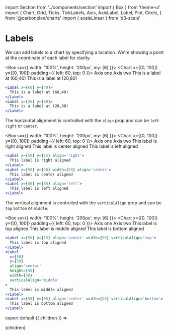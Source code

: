 import Section from '../components/section'
import { Box } from 'theme-ui'
import {
  Chart,
  Grid,
  Ticks,
  TickLabels,
  Axis,
  AxisLabel,
  Label,
  Plot,
  Circle,
} from '@carbonplan/charts'
import { scaleLinear } from 'd3-scale'

# Labels

We can add labels to a chart by specifying a location. We're showing a point at the coordinate of each label for clarity.

<Box sx={{ width: '100%', height: '200px', my: [6] }}>
  <Chart x={[0, 100]} y={[0, 100]} padding={{ left: 60, top: 0 }}>
    <Grid vertical horizontal />
    <Ticks left bottom />
    <TickLabels left bottom />
    <AxisLabel left>Axis one</AxisLabel>
    <AxisLabel bottom>Axis two</AxisLabel>
    <Label x={60} y={40}>
      This is a label at (60,40)
    </Label>
    <Label x={20} y={80}>
      This is a label at (20,80)
    </Label>
    <Plot>
      <Circle x={20} y={80} size={5} />
      <Circle x={60} y={40} size={5} />
    </Plot>
  </Chart>
</Box>

```jsx
<Label x={60} y={40}>
  This is a label at (60,40)
</Label>
<Label x={20} y={80}>
  This is a label at (20,80)
</Label>
```

The horizontal alignment is controlled with the `align` prop and can be `left` `right` or `center`.

<Box sx={{ width: '100%', height: '200px', my: [6] }}>
  <Chart x={[0, 100]} y={[0, 100]} padding={{ left: 60, top: 0 }}>
    <Grid vertical horizontal />
    <Ticks left bottom />
    <TickLabels left bottom />
    <AxisLabel left>Axis one</AxisLabel>
    <AxisLabel bottom>Axis two</AxisLabel>
    <Label x={50} y={15} align='right'>
      This label is right aligned
    </Label>
    <Label x={50} y={50} width={50} align='center'>
      This label is center aligned
    </Label>
    <Label x={50} y={85} align='left'>
      This label is left aligned
    </Label>
    <Plot>
      <Circle x={50} y={15} size={5} />
      <Circle x={50} y={50} size={5} />
      <Circle x={50} y={85} size={5} />
    </Plot>
  </Chart>
</Box>

```jsx
<Label x={50} y={15} align='right'>
  This label is right aligned
</Label>
<Label x={50} y={50} width={50} align='center'>
  This label is center aligned
</Label>
<Label x={50} y={85} align='left'>
  This label is left aligned
</Label>
```

The vertical alignment is controlled with the `verticalAlign` prop and can be `top` `bottom` or `middle`.

<Box sx={{ width: '100%', height: '200px', my: [6] }}>
  <Chart x={[0, 100]} y={[0, 100]} padding={{ left: 60, top: 0 }}>
    <Grid vertical horizontal />
    <Ticks left bottom />
    <TickLabels left bottom />
    <AxisLabel left>Axis one</AxisLabel>
    <AxisLabel bottom>Axis two</AxisLabel>
    <Label x={50} y={15} width={50} align='center' verticalAlign='top'>
      This label is top aligned
    </Label>
    <Label
      x={50}
      y={50}
      height={50}
      width={50}
      align='center'
      verticalAlign='middle'
    >
      This label is middle aligned
    </Label>
    <Label x={50} y={85} width={50} align='center' verticalAlign='bottom'>
      This label is bottom aligned
    </Label>
    <Plot>
      <Circle x={50} y={15} size={5} />
      <Circle x={50} y={50} size={5} />
      <Circle x={50} y={85} size={5} />
    </Plot>
  </Chart>
</Box>

```jsx
<Label x={50} y={15} align='center' width={50} verticalAlign='top'>
  This label is top aligned
</Label>
<Label
  x={50}
  y={50}
  align='center'
  height={50}
  width={50}
  verticalAlign='middle'
>
  This label is middle aligned
</Label>
<Label x={50} y={85} align='center' width={50} verticalAlign='bottom'>
  This label is bottom aligned
</Label>
```

export default ({ children }) => <Section name='axis'>{children}</Section>
